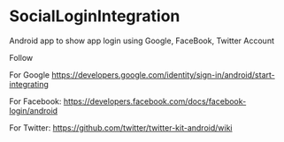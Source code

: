 # SocialLoginIntegration
Android app to show app login using Google, FaceBook, Twitter Account


Follow 

For Google
https://developers.google.com/identity/sign-in/android/start-integrating


For Facebook:
https://developers.facebook.com/docs/facebook-login/android

For Twitter:
https://github.com/twitter/twitter-kit-android/wiki
